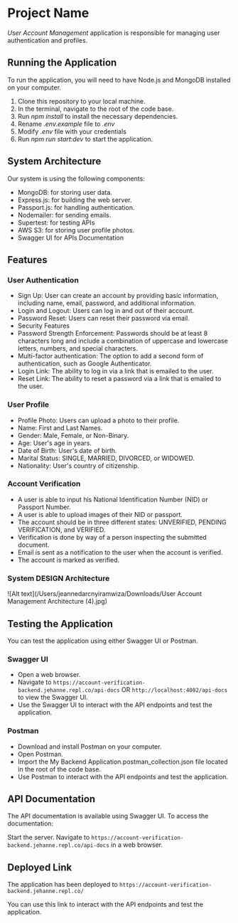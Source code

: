 # Project Name

 *User Account Management* application is responsible for managing user authentication and profiles.
  
## Running the Application

To run the application, you will need to have Node.js and MongoDB installed on your computer.

1. Clone this repository to your local machine.
2. In the terminal, navigate to the root of the code base.
3. Run *npm install* to install the necessary dependencies.
4. Rename *.env.example* file to *.env*
5. Modify *.env* file with your credentials
6. Run *npm run start:dev* to start the application.

## System Architecture

Our system is using the following components:

- MongoDB: for storing user data.
- Express.js: for building the web server.
- Passport.js: for handling authentication.
- Nodemailer: for sending emails.
- Supertest: for testing APIs
- AWS S3: for storing user profile photos.
- Swagger UI for APIs Documentation

## Features

### User Authentication

- Sign Up: User can create an account by providing basic information, including name, email, password, and additional information.
- Login and Logout: Users can log in and out of their account.
- Password Reset: Users can reset their password via email.
- Security Features
- Password Strength Enforcement: Passwords should be at least 8 characters long and include a combination of uppercase and lowercase letters, numbers, and special characters.
- Multi-factor authentication: The option to add a second form of authentication, such as Google Authenticator.
- Login Link: The ability to log in via a link that is emailed to the user.
- Reset Link: The ability to reset a password via a link that is emailed to the user.

### User Profile

- Profile Photo: Users can upload a photo to their profile.
- Name: First and Last Names.
- Gender: Male, Female, or Non-Binary.
- Age: User's age in years.
- Date of Birth: User's date of birth.
- Marital Status: SINGLE, MARRIED, DIVORCED, or WIDOWED.
- Nationality: User's country of citizenship.

### Account Verification

- A user is able  to input his National Identification Number (NID) or Passport Number.
- A user is able to upload images of their NID or passport.
- The account should be in three different states: UNVERIFIED, PENDING VERIFICATION, and VERIFIED.
- Verification is done by way of a person inspecting the submitted document.
- Email is sent as a notification to the user when the account is verified.
- The account is marked as verified.

### System DESIGN Architecture

![Alt text](/Users/jeannedarcnyiramwiza/Downloads/User Account Management Architecture (4).jpg)

## Testing the Application

You can test the application using either Swagger UI or Postman.

### Swagger UI

- Open a web browser.
- Navigate to `https://account-verification-backend.jehanne.repl.co/api-docs` OR `http://localhost:4002/api-docs` to view the Swagger UI.
- Use the Swagger UI to interact with the API endpoints and test the application.
  
### Postman

- Download and install Postman on your computer.
- Open Postman.
- Import the My Backend Application.postman_collection.json file located in the root of the code base.
- Use Postman to interact with the API endpoints and test the application.
  
## API Documentation

The API documentation is available using Swagger UI. To access the documentation:

Start the server.
Navigate to `https://account-verification-backend.jehanne.repl.co/api-docs` in a web browser.

## Deployed Link

The application has been deployed to `https://account-verification-backend.jehanne.repl.co/`

You can use this link to interact with the API endpoints and test the application.
